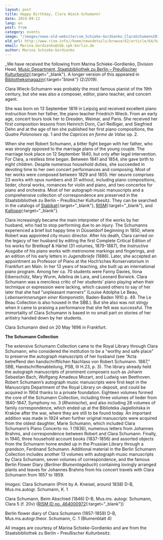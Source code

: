 ```yaml
---
layout: post
title: Happy Birthday, Clara Wieck-Schumann!
date: 2019-09-12
lang: en
post: true
category: events
image: "/images/news-old-website/csm_Schieke-Gordienko_ClaraSchumann2019_Clara1838_8b872f0c6f.jpg"
old_url: http://www.rism.info//home/newsdetails/browse/62/article/64/happy-birthday-clara-wieck-schumann.html
email: Marina.Gordienko@sbb.spk-berlin.de
author: Marina Schieke-Gordienko
---
```



_We have received the following from Marina Schieke-Gordienko, Division Head, [Music Department, Staatsbibliothek zu Berlin – Preußischer Kulturbesitz](https://staatsbibliothek-berlin.de/die-staatsbibliothek/abteilungen/musik/){:target="_blank"}. A longer version of this appeared in [Bibliotheksmagazin](https://staatsbibliothek-berlin.de/die-staatsbibliothek/publikationen-der-staatsbibibliothek/bibliotheksmagazin/){:target="_blank"} (2/2019)._

Clara Wieck-Schumann was probably the most famous pianist of the 19th century, but she was also a composer, editor, piano teacher, and concert agent.

She was born on 13 September 1819 in Leipzig and received excellent piano instruction from her father, the piano teacher Friedrich Wieck. From an early age, concert tours took her to Dresden, Weimar, and Paris. She received her first composition lessons from Heinrich Dorn, Carl Reißiger, and Siegfried Dehn and at the age of ten she published her first piano compositions, the _Quatre Polonoises_ op. 1 and the _Caprices en forme de Valse_ op. 2.

When she met Robert Schumann, a bitter fight began with her father, who was strongly opposed to the marriage plans of the young couple. The marriage took place on 12 September 1840, but only after legal intervention. For Clara, a restless time began. Between 1841 and 1854, she gave birth to eight children. Despite numerous household duties, she succeeded in devoting time to her own concert performances and composing. Most of her works were composed between 1829 and 1855. Her oeuvre comprises 23 works with opus numbers and 31 without, including piano compositions, lieder, choral works, romances for violin and piano, and two concertos for piano and orchestra. Most of her autograph music manuscripts and a comprehensive collection of correspondence are preserved in the Staatsbibliothek zu Berlin – Preußischer Kulturbesitz. They can be searched in the catalogs of [Stabikat](http://stabikat.de/){:target="_blank"}, [RISM](https://opac.rism.info/search?View=rism&siglum=D-B&author=Schumann+Clara&Language=en){:target="_blank"}, and [Kalliope](http://kalliope.staatsbibliothek-berlin.de/de/index.html){:target="_blank"}.

Clara increasingly became the main interpreter of the works by her husband, who had to stop performing due to an injury. The Schumanns experienced a brief but happy time in Düsseldorf beginning in 1850, where Robert was appointed city music director. After his death, Clara carried on the legacy of her husband by editing the first Complete Critical Edition of his works for Breitkopf & Härtel (31 volumes, 1879-1887), the _Instructive Ausgabe_ of his piano works with metronome markings and fingerings, and an edition of his early letters in _Jugendbriefe_ (1886). Later, she accepted an appointment as Professor of Piano at the Hoch’sches Konservatorium in Frankfurt am Main. In her 13 years of teaching, she built up an international piano program. Among her ca. 70 students were Fanny Davies, Ilona Eibenschütz, Mary Wurm, Adelina de Lara, and Leonard Borwick. Clara Schumann was a merciless critic of her students' piano playing when their technique or expression were lacking, which caused others to say of her later that she had "unpleasant manners" (Louise Adolpha Le Beau, _Lebenserinnerungen einer Komponistin_, Baden-Baden 1910 p. 49. The Le Beau Collection is also housed in the SBB.). But she also was not stingy when it came to praising a performance that she felt was successful. The immortality of Clara Schumann is based in no small part on stories of her aritistry handed down by her students.

Clara Schumann died on 20 May 1896 in Frankfurt.

**The Schumann Collection**

The extensive Schumann Collection came to the Royal Library through Clara Schumann, who considered the institution to be a “worthy and safe place” to preserve the autograph manuscripts of her husband (see “Acta betreffend den handschriftlichen Nachlass von Robert Schumann. 1887,” SBB, Handschriftenabteilung, PSB, III H.23, p. 3). The library already held the autograph manuscripts of prominent composers such as Johann Sebastian Bach, Wolfgang Amadeus Mozart, and Ludwig van Beethoven. Robert Schumann’s autograph music manuscripts were first kept in the Manuscripts Department of the Royal Library on deposit, and could be acquired in 1904 thanks to a private foundation. Eighteen volumes formed the core of the Schumann Collection, including three volumes of lieder from 1840-1847, Symphony no. 3 (_Rheinische_), and also including 28 volumes of family correspondence, which ended up at the Biblioteka Jagiellońska in Kraków after the war, where they are still to be found today. An important addition was made in 1924 when further original manuscripts were acquired from the oldest daughter, Marie Schumann, which included Clara Schumann’s Piano Concerto no. 1 (1836), numerous letters from Johannes Brahms, and correspondence between Robert and Clara Schumann. Finally, in 1940, three household account books (1837-1856) and assorted objects from the Schumann home ended up in the Prussian Library through a grandson, Ferdinand Schumann. Additional material in the Berlin Schumann Collection includes another 13 volumes with autograph music manuscripts by Clara Schumann, seven volumes of correspondence, and the famous Berlin Flower Diary (_Berliner Blumentagebuch_) containing lovingly arranged plants and leaves for Johannes Brahms from his concert travels with Clara Schumann from 1857 to 1859.



_Images_:
Clara Schumann (Print by A. Kneisel, around 1838)
D-B, Mus.ms.autogr. Schumann, K. 1

Clara Schumann, Beim Abschied (1846)
D-B, Mus.ms. autogr. Schumann, Clara 5 (f. 20v) ([RISM ID no. 464000972](https://opac.rism.info/search?id=464000972&View=rism&Language=en){:target="_blank"})

Berlin flower diary of Clara Schumann (1857-1859)
D-B, Mus.ms.autogr.theor. Schumann, C. 1 (Blumenblatt 4)

All images are courtesy of Marina Schieke-Gordienko and are from the Staatsbibliothek zu Berlin – Preußischer Kulturbesitz.

